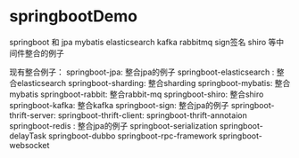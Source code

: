 # springbootDemo
springboot 和 jpa mybatis elasticsearch kafka rabbitmq sign签名 shiro 等中间件整合的例子

现有整合例子：
springboot-jpa: 整合jpa的例子
springboot-elasticsearch : 整合elasticsearch
springboot-sharding: 整合sharding
springboot-mybatis: 整合mybatis
springboot-rabbit: 整合rabbit-mq
springboot-shiro: 整合shiro
springboot-kafka: 整合kafka
springboot-sign: 整合jpa的例子
springboot-thrift-server: 
springboot-thrift-client: 
springboot-thrift-annotaion
springboot-redis : 整合jpa的例子
springboot-serialization
springboot-delayTask
springboot-dubbo
springboot-rpc-framework
springboot-websocket
